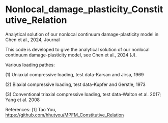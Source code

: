 # Nonlocal_damage_plasticity_Constitutive_Relation

Analytical solution of our nonlocal continuum damage-plasticity model in Chen et al., 2024, Journal

This code is developed to give the analytical solution of our nonlocal continuum damage-plasticity model, see Chen et al., 2024 (J).


Various loading pathes:

(1) Uniaxial compressive loading, test data-Karsan and Jirsa, 1969

(2) Biaxial compressive loading, test data-Kupfer and Gerstle, 1973

(3) Conventional triaxial compressive loading, test data-Walton et al. 2017; Yang et al. 2008



References:
[1] Tao You, https://github.com/hhutyou/MPFM_Constitutive_Relation



